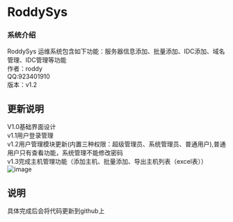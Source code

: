 # RoddySys
### 系统介绍
  RoddySys 运维系统包含如下功能：服务器信息添加、批量添加、IDC添加、域名管理、IDC管理等功能<br>
  作者：roddy  <br> 
  QQ:923401910<br>
  版本：v1.2<br>
## 更新说明
  V1.0基础界面设计<br>
  v1.1用户登录管理<br>
  v1.2用户管理模块更新(内置三种权限：超级管理员、系统管理员、普通用户),普通用户只有查看功能，系统管理不能修改密码<br>
  v1.3完成主机管理功能（添加主机、批量添加、导出主机列表（excel表））
  ![image](https://github.com/roddyofchina/RoddySys/blob/master/templates/info/server.jpg)
## 说明
  具体完成后会将代码更新到github上<br>
